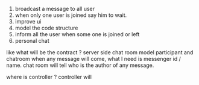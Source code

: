 1. broadcast a message to all user
2. when only one user is joined say him to wait.
3. improve ui
4. model the code structure
5. inform all the user when some one is joined or left
6. personal chat 


like what will be the contract ?
server side
chat room
model 
participant and chatroom
when any message will come, what I need is  messenger id / name.
chat room will tell who is the author of any message.

where is controller ?
controller will 